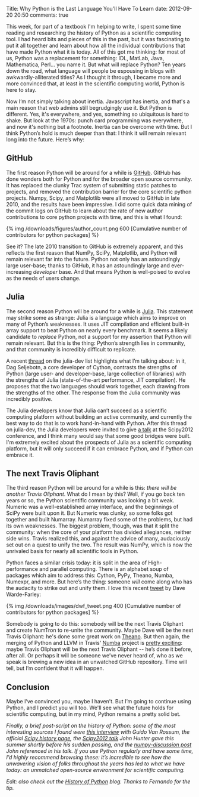 Title: Why Python is the Last Language You'll Have To Learn
date: 2012-09-20 20:50
comments: true

<!-- PELICAN_BEGIN_SUMMARY -->
This week, for part of a textbook I'm helping to write,
I spent some time reading and researching the history of Python as
a scientific computing tool.  I had heard bits and pieces of this in the past,
but it was fascinating to put it all together and learn about how all the
individual contributions that have made Python what it is today.
All of this got me thinking: for most of us, Python was a replacement for
something: IDL, MatLab, Java, Mathematica, Perl... you name it.
But what will replace Python?
Ten years down the road, what language will people be espousing in
blogs with awkwardly-alliterated titles?  As I thought it through, I
became more and more convinced that, at least in the scientific computing
world, Python is here to stay.

<!-- PELICAN_END_SUMMARY -->

Now I’m not simply talking about inertia.  Javascript has inertia, and that's
a main reason that web admins still begrudgingly use it.  But Python is 
different.  Yes, it's everywhere, and yes, something so ubiquitous is
hard to shake.  But look at the 1970s: punch card programming was
everywhere, and now it's nothing but a footnote. Inertia can be overcome
with time.  But I think Python’s hold is much deeper than that: I think it
will remain relevant long into the future.  Here’s why:



## GitHub ##
The first reason Python will be around for a while is
[GitHub](http://github.com).  GitHub has done wonders both for Python
and for the broader open source community. 
It has replaced the clunky Trac system of
submitting static patches to projects, and removed the contribution barrier
for the core scientific python projects.  Numpy, Scipy, and Matplotlib were
all moved to GitHub in late 2010, and the results have been impressive.
I did some quick data mining of the commit logs on GitHub to learn
about the rate of new author contributions to core python projects with
time, and this is what I found:

{% img /downloads/figures/author_count.png 600 [Cumulative number of contributors for python packages] %}

See it? The late 2010 transition to GitHub is extremely apparent,
and this reflects the first reason that NumPy, SciPy, Matplotlib,
and Python will remain relevant far into the future.
Python not only has an astoundingly large user-base; thanks to GitHub,
it has an astoundingly large and ever-increasing *developer* base.
And that means Python is well-poised to evolve as the needs of users change.



## Julia ##
The second reason Python will be around for a while is 
[Julia](http://julialang.org/).  This statement may strike some as strange:
Julia is a 
language which aims to improve on many of Python’s weaknesses.
It uses JIT compilation and efficient built-in array 
support to beat Python on nearly every benchmark.  It seems a likely 
candidate to *replace* Python, not a support for my assertion that Python will 
remain relevant. But this is the thing: Python’s strength lies in community, 
and that community is incredibly difficult to replicate.

A recent
[thread](https://groups.google.com/forum/?fromgroups=#!topic/julia-dev/YftOOEfcwrk)
on the julia-dev list highlights what I’m talking about:
in it, Dag Seljebotn, a core developer of Cython, contrasts the
strengths of Python (large user- and developer-base, large collection of
libraries) with the strengths of Julia (state-of-the-art performance,
JIT compilation).  He
proposes that the two languages should work together, each drawing from the
strengths of the other.  The response from the Julia community was incredibly
positive.

The Julia developers know that Julia can’t succeed as a scientific
computing platform without building an active community, and currently the
best way to do that is to work hand-in-hand with Python.  After this thread
on julia-dev, the Julia  developers were invited to give 
[a talk](http://pyvideo.org/video/1204/julia-a-fast-dynamic-language-for-technical-comp) 
at the Scipy2012 conference,
and I think many would say that some good bridges were built.
I'm extremely excited about the prospects of Julia as a scientific computing
platform, but it will only succeed if it can embrace Python, and if Python
can embrace it.



## The next Travis Oliphant ##
The third reason Python will be around for a while is this: *there will be 
another Travis Oliphant*.  What do I mean by this?  Well, if you go back 
ten years or so, the Python scientific community was looking a bit weak.
Numeric was a 
well-established array interface, and the beginnings of SciPy were built 
upon it.  But Numeric was clunky, so some folks got together and built 
Numarray.  Numarray fixed some of the problems, but had its own weaknesses.
The biggest problem, though, was that it split the community:
when the core of your platform has divided allegiances, neither side wins.
Travis realized this, and against the advice of many, audaciously set out 
on a quest to unify the two.  The result was NumPy, which is now the 
unrivaled basis for nearly all scientific tools in Python.

Python faces a similar crisis today: it is split in the area of
High-performance and parallel computing.  There is an alphabet soup of 
packages which aim to address this:
Cython, PyPy, Theano, Numba, Numexpr, and more.  But 
here’s the thing: someone *will* come along who has the audacity to strike
out and unify them.  I love this recent
[tweet](http://twitter.com/dwf/status/246756226367643650) by Dave Warde-Farley:

{% img /downloads/images/dwf_tweet.png 400 [Cumulative number of contributors for python packages] %}

Somebody is going to do this: somebody will be the next Travis Oliphant
and create NumTron to re-unite the community.
Maybe Dave will be the next Travis Oliphant: he's done some great work on
[Theano](http://deeplearning.net/software/theano/).
But then again, the merging of Python and LLVM in Travis'
[Numba](http://numba.pydata.org/) project is
[pretty exciting](/blog/2012/08/24/numba-vs-cython/):
maybe Travis Oliphant will be the next Travis Oliphant --
he’s done it before, after all.  Or perhaps it will be someone
we’ve never heard of, who as we speak is brewing a new idea in
an unwatched GitHub repository. Time will tell,
but I’m confident that it will happen.



## Conclusion ##
Maybe I’ve convinced you, maybe I haven’t.  But I’m going to continue using 
Python, and I predict you will too.  We'll see what the future holds for 
scientific computing, but in my mind, Python remains a pretty solid bet.

*Finally, a brief post-script on the history of Python:
some of the most interesting sources I found were
[this interview](http://www.artima.com/intv/pythonP.html) with Guido Van Rossum,
the official [Scipy history page](http://www.scipy.org/History_of_SciPy), the
[Scipy2012 talk](http://pyvideo.org/video/1192/matplotlib-lessons-from-middle-age-or-how-you)
John Hunter gave this summer shortly before his sudden passing,
and the [numpy-discussion post](http://mail.scipy.org/pipermail/numpy-discussion/2012-February/060640.html)
John referenced in his talk.  If you use Python regularly and have some
time, I’d highly recommend browsing these: it’s incredible to see
how the unwavering vision of folks throughout the years has led to what we
have today: an unmatched open-source environment for scientific computing.*

*Edit: also check out the
[History of Python](http://python-history.blogspot.com/) blog.  Thanks to
Fernando for the tip.*